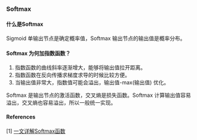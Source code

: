 ### Softmax

#### 什么是Softmax
Sigmoid 单输出节点是确定概率值，Softmax 输出节点的输出值是概率分布。

#### Softmax 为何加指数函数？
1. 指数函数的曲线斜率逐渐增大，能够将输出值拉开距离。
2. 指数函数在反向传播求梯度求导的时候比较方便。
3. 当输出值非常大，指数值可能会溢出，输出值-max(输出值) 优化。

Softmax 是输出节点的激活函数，交叉熵是损失函数。Softmax 计算输出值容易溢出，交叉熵也容易溢出，所以一般统一实现。

#### References
[1] [一文详解Softmax函数](https://zhuanlan.zhihu.com/p/105722023)
